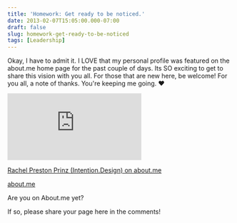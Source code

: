```yaml
---
title: 'Homework: Get ready to be noticed.'
date: 2013-02-07T15:05:00.000-07:00
draft: false
slug: homework-get-ready-to-be-noticed
tags: [Leadership]
---
```


Okay, I have to admit it. I LOVE that my personal profile was featured on the about.me home page for the past couple of days. Its SO exciting to get to share this vision with you all. For those that are new here, be welcome! For you all, a note of thanks. You're keeping me going. ♥

[![](https://fbexternal-a.akamaihd.net/safe_image.php?d=AQCjEA2iE-wrvxhe&w=155&h=114&url=http%3A%2F%2Fd13pix9kaak6wt.cloudfront.net%2Fbackground%2Fintention.design_1320858643_41.jpg)](http://about.me/Intention.Design)

[Rachel Preston Prinz (Intention.Design) on about.me](http://draft.blogger.com/goog_1835518657)

[about.me](http://about.me/)

Are you on About.me yet? 

If so, please share your page here in the comments!